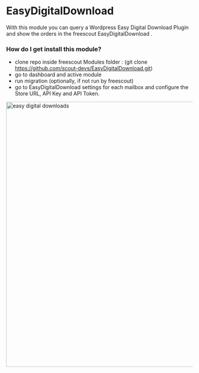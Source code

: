 # EasyDigitalDownload
With this module you can query a Wordpress Easy Digital Download Plugin and show the orders in the freescout EasyDigitalDownload .

### How do I get install this module? ###

* clone repo inside freescout Modules folder : (git clone https://github.com/scout-devs/EasyDigitalDownload.git)
* go to dashboard and active module
* run migration (optionally, if not run by freescout)
* go to EasyDigitalDownload settings for each mailbox and configure the Store URL, API Key and API Token.
<img width="714" alt="easy digital downloads" src="https://user-images.githubusercontent.com/84848350/119823377-5ddccc80-bf12-11eb-9951-5505e6e0a744.png">
